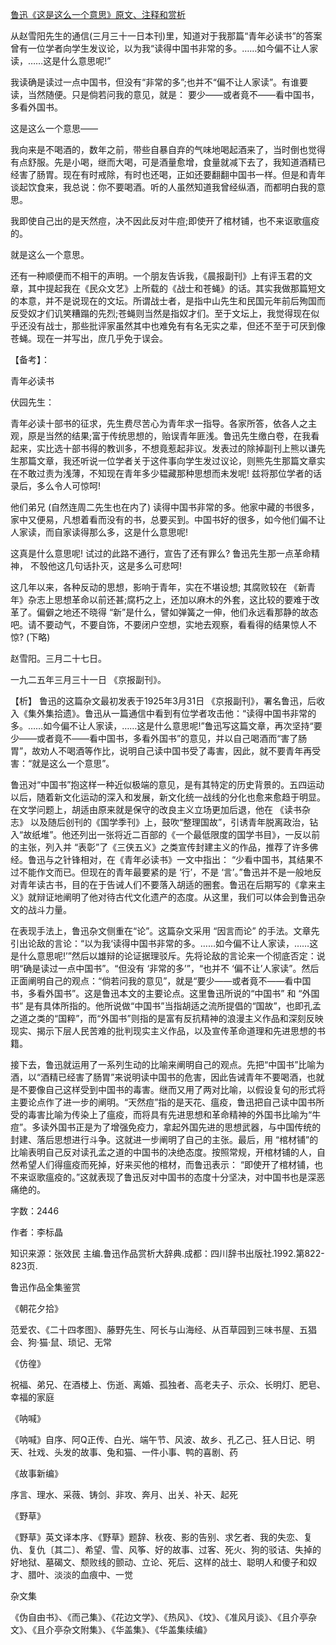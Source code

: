 [鲁迅《这是这么一个意思》原文、注释和赏析](https://www.vrrw.net/wx/9817.html)

从赵雪阳先生的通信(三月三十一日本刊)里，知道对于我那篇“青年必读书”的答案曾有一位学者向学生发议论，以为我“读得中国书非常的多。……如今偏不让人家读，……这是什么意思呢!”

我读确是读过一点中国书，但没有“非常的多”;也并不“偏不让人家读”。有谁要读，当然随便。只是倘若问我的意见，就是： 要少——或者竟不——看中国书，多看外国书。

这是这么一个意思——

我向来是不喝酒的，数年之前，带些自暴自弃的气味地喝起酒来了，当时倒也觉得有点舒服。先是小喝，继而大喝，可是酒量愈增，食量就减下去了，我知道酒精已经害了肠胃。现在有时戒除，有时也还喝，正如还要翻翻中国书一样。但是和青年谈起饮食来，我总说：你不要喝酒。听的人虽然知道我曾经纵酒，而都明白我的意思。

我即使自己出的是天然痘，决不因此反对牛痘;即使开了棺材铺，也不来讴歌瘟疫的。

就是这么一个意思。

还有一种顺便而不相干的声明。一个朋友告诉我，《晨报副刊》上有评玉君的文章，其中提起我在《民众文艺》上所载的《战士和苍蝇》的话。其实我做那篇短文的本意，并不是说现在的文坛。所谓战士者，是指中山先生和民国元年前后殉国而反受奴才们讥笑糟蹋的先烈;苍蝇则当然是指奴才们。至于文坛上，我觉得现在似乎还没有战士，那些批评家虽然其中也难免有有名无实之辈，但还不至于可厌到像苍蝇。现在一并写出，庶几乎免于误会。

【备考】：

青年必读书

伏园先生：

青年必读十部书的征求，先生费尽苦心为青年求一指导。各家所答，依各人之主观，原是当然的结果;富于传统思想的，贻误青年匪浅。鲁迅先生缴白卷，在我看起来，实比选十部书得的教训多，不想竟惹起非议。发表过的除掉副刊上熊以谦先生那篇文章，我还听说一位学者关于这件事向学生发过议论，则熊先生那篇文章实在不敢过责为浅薄，不知现在青年多少韫藏那种思想而未发呢! 兹将那位学者的话录后，多么令人可惊呵!

他们弟兄 (自然连周二先生也在内了) 读得中国书非常的多。他家中藏的书很多，家中又便易，凡想着看而没有的书，总要买到。中国书好的很多，如今他们偏不让人家读，而自家读得那么多，这是什么意思呢!

这真是什么意思呢! 试过的此路不通行，宣告了还有罪么? 鲁迅先生那一点革命精神， 不彀他这几句话扑灭，这是多么可悲呵!

这几年以来，各种反动的思想，影响于青年，实在不堪设想; 其腐败较在 《新青年》杂志上思想革命以前还甚;腐朽之上，还加以麻木的外套，这比较的要难于改革了。偏僻之地还不晓得 “新”是什么，譬如弹簧之一伸，他们永远看那静的故态吧。请不要动气，不要自饰，不要闭户空想，实地去观察，看看得的结果惊人不惊? (下略)

赵雪阳。三月二十七日。

一九二五年三月三十一日 《京报副刊》。



【析】 鲁迅的这篇杂文最初发表于1925年3月31日 《京报副刊》，署名鲁迅，后收入《集外集拾遗》。鲁迅从一篇通信中看到有位学者攻击他：“读得中国书非常的多。……如今偏不让人家读，……这是什么意思呢!”鲁迅写这篇文章，再次坚持“要少——或者竟不——看中国书，多看外国书”的意见，并以自己喝酒而“害了肠胃”，故劝人不喝酒等作比，说明自己读中国书受了毒害，因此，就不要青年再受害：“就是这么一个意思”。

鲁迅对“中国书”抱这样一种近似极端的意见，是有其特定的历史背景的。五四运动以后，随着新文化运动的深入和发展，新文化统一战线的分化也愈来愈趋于明显。在文学问题上，胡适由原来就是保守的改良主义立场更加后退，他在 《读书杂志》 以及随后创刊的《国学季刊》上，鼓吹“整理国故”，引诱青年脱离政治，钻入“故纸堆”。他还列出一张将近二百部的《一个最低限度的国学书目》，一反以前的主张，列入并 “表彰”了《三侠五义》之类宣传封建主义的作品，推荐了许多佛经。鲁迅与之针锋相对，在《青年必读书》一文中指出： “少看中国书，其结果不过不能作文而已。但现在的青年最要紧的是 ‘行’，不是 ‘言’。”鲁迅并不是一般地反对青年读古书，目的在于告诫人们不要落入胡适的圈套。鲁迅在后期写的《拿来主义》就辩证地阐明了他对待古代文化遗产的态度。从这里，我们可以体会到鲁迅杂文的战斗力量。

在表现手法上，鲁迅杂文侧重在“论”。这篇杂文采用 “因言而论” 的手法。文章先引出论敌的言论：“以为我‘读得中国书非常的多。……如今偏不让人家读，……这是什么意思呢!’”然后以雄辩的论证据理驳斥。先将论敌的言论来一个彻底否定：说明“确是读过一点中国书”。“但没有 ‘非常的多’”，“也并不 ‘偏不让’人家读”。然后正面阐明自己的观点：“倘若问我的意见”，就是“要少——或者竟不——看中国书，多看外国书”。这是鲁迅本文的主要论点。这里鲁迅所说的“中国书” 和 “外国书” 是有具体所指的。他所说做“中国书”当指胡适之流所提倡的“国故”，也即孔孟之道之类的“国粹”，而“外国书”则指的是富有反抗精神的浪漫主义作品和深刻反映现实、揭示下层人民苦难的批判现实主义作品，以及宣传革命道理和先进思想的书籍。

接下去，鲁迅就运用了一系列生动的比喻来阐明自己的观点。先把“中国书”比喻为酒，以“酒精已经害了肠胃”来说明读中国书的危害，因此告诫青年不要喝酒，也就是不要像自己这样受到中国书的毒害。继而又用了两对比喻，以假设复句的形式将主要论点作了进一步的阐明。“天然痘”指的是天花、瘟疫，鲁迅把自己读中国书所受的毒害比喻为传染上了瘟疫，而将具有先进思想和革命精神的外国书比喻为“牛痘”。多读外国书正是为了增强免疫力，拿起外国先进的思想武器，与中国传统的封建、落后思想进行斗争。这就进一步阐明了自己的主张。最后，用 “棺材铺”的比喻表明自己反对读孔孟之道的中国书的决绝态度。按照常规，开棺材铺的人，自然希望人们得瘟疫而死掉，好来买他的棺材，而鲁迅表示： “即使开了棺材铺，也不来讴歌瘟疫的。”这就表现了鲁迅反对中国书的态度十分坚决，对中国书也是深恶痛绝的。

字数：2446

作者：李标晶

知识来源：张效民 主编.鲁迅作品赏析大辞典.成都：四川辞书出版社.1992.第822-823页.

鲁迅作品全集鉴赏

《朝花夕拾》

范爱农、《二十四孝图》、藤野先生、阿长与山海经、从百草园到三味书屋、五猖会、狗·猫·鼠、琐记、无常

《仿徨》

祝福、弟兄、在酒楼上、伤逝、离婚、孤独者、高老夫子、示众、长明灯、肥皂、幸福的家庭

《呐喊》

《呐喊》自序、阿Q正传、白光、端午节、风波、故乡、孔乙己、狂人日记、明天、社戏、头发的故事、兔和猫、一件小事、鸭的喜剧、药

《故事新编》

序言、理水、采薇、铸剑、非攻、奔月、出关、补天、起死

《野草》

《野草》英文译本序、《野草》题辞、秋夜、影的告别、求乞者、我的失恋、复仇、复仇〔其二〕、希望、雪、风筝、好的故事、过客、死火、狗的驳诘、失掉的好地狱、墓碣文、颓败线的颤动、立论、死后、这样的战士、聪明人和傻子和奴才、腊叶、淡淡的血痕中、一觉

杂文集

《伪自由书》、《而己集》、《花边文学》、《热风》、《坟》、《准风月谈》、《且介亭杂文》、《且介亭杂文附集》、《华盖集》、《华盖集续编》

